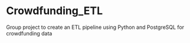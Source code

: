 # Crowdfunding_ETL
Group project to create an ETL pipeline using Python and PostgreSQL for crowdfunding data
